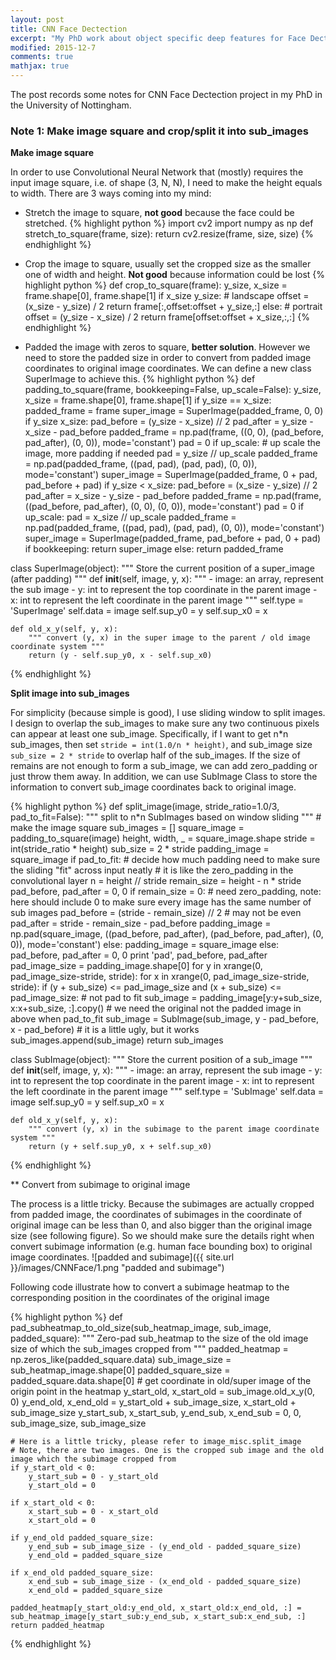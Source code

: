 ```yaml
---
layout: post
title: CNN Face Dectection
excerpt: "My PhD work about object specific deep features for Face Dectection"
modified: 2015-12-7
comments: true
mathjax: true
---
```


The post records some notes for CNN Face Dectection project in my PhD in the University of Nottingham.


### Note 1: Make image square and crop/split it into sub_images
**Make image square**

In order to use Convolutional Neural Network that (mostly) requires the input image square, i.e. of shape (3, N, N), I need to make the height equals to width. There are 3 ways coming into my mind:

- Stretch the image to square, **not good** because the face could be stretched. 
{% highlight python %}
import cv2
import numpy as np
def stretch_to_square(frame, size):
    return cv2.resize(frame, size, size)
{% endhighlight %}

- Crop the image to square, usually set the cropped size as the smaller one of width and height. **Not good** because information could be lost
{% highlight python %}
def crop_to_square(frame):
    y_size, x_size = frame.shape[0], frame.shape[1]
    if x_size y_size:
        # landscape
        offset = (x_size - y_size) / 2
        return frame[:,offset:offset + y_size,:]
    else:
        # portrait
        offset = (y_size - x_size) / 2
        return frame[offset:offset + x_size,:,:]
{% endhighlight %}

- Padded the image with zeros to square, **better solution**. However we need to store the padded size in order to convert from padded image coordinates to original image coordinates. We can define a new class SuperImage to achieve this.
{% highlight python %}
def padding_to_square(frame, bookkeeping=False, up_scale=False):
    y_size, x_size = frame.shape[0], frame.shape[1]
    if y_size == x_size:
        padded_frame = frame
        super_image = SuperImage(padded_frame, 0, 0)
    if y_size x_size:
        pad_before = (y_size - x_size) // 2
        pad_after = y_size - x_size - pad_before
        padded_frame = np.pad(frame, ((0, 0), (pad_before, pad_after), (0, 0)), mode='constant')
        pad = 0
        if up_scale:  # up scale the image, more padding if needed
            pad = y_size // up_scale
            padded_frame = np.pad(padded_frame, ((pad, pad), (pad, pad), (0, 0)), mode='constant')
        super_image = SuperImage(padded_frame, 0 + pad, pad_before + pad)
    if y_size < x_size:
        pad_before = (x_size - y_size) // 2
        pad_after = x_size - y_size - pad_before
        padded_frame = np.pad(frame, ((pad_before, pad_after), (0, 0), (0, 0)), mode='constant')
        pad = 0
        if up_scale:
            pad = x_size // up_scale
            padded_frame = np.pad(padded_frame, ((pad, pad), (pad, pad), (0, 0)), mode='constant')
        super_image = SuperImage(padded_frame, pad_before + pad, 0 + pad)
    if bookkeeping:
        return super_image
    else:
        return padded_frame

class SuperImage(object):
    """ Store the current position of a super_image (after padding) """
    def __init__(self, image, y, x):
        """
        - image: an array, represent the sub image
        - y: int to represent the top coordinate in the parent image
        - x: int to represent the left coordinate in the parent image
        """
        self.type = 'SuperImage'
        self.data = image
        self.sup_y0 = y
        self.sup_x0 = x

    def old_x_y(self, y, x):
        """ convert (y, x) in the super image to the parent / old image coordinate system """
        return (y - self.sup_y0, x - self.sup_x0)

{% endhighlight %}

**Split image into sub_images**

For simplicity (because simple is good), I use sliding window to split images. I design to overlap the sub_images to make sure any two continuous pixels can appear at least one sub_image. Specifically, if I want to get n*n sub_images, then set `stride = int(1.0/n * height)`, and sub_image size `sub_size = 2 * stride` to overlap half of the sub_images. If the size of remains are not enough to form a sub_image, we can add zero_padding or just throw them away.
In addition, we can use SubImage Class to store the information to convert sub_image coordinates back to original image.

{% highlight python %}
def split_image(image, stride_ratio=1.0/3, pad_to_fit=False):
    """ split to n*n SubImages based on window sliding """
    # make the image square
    sub_images = []
    square_image = padding_to_square(image)
    height, width, _ = square_image.shape
    stride = int(stride_ratio * height)
    sub_size = 2 * stride
    padding_image = square_image
    if pad_to_fit:
        # decide how much padding need to make sure the sliding "fit" across input neatly
        # it is like the zero_padding in the convolutional layer
        n = height // stride
        remain_size = height - n * stride
        pad_before, pad_after = 0, 0
        if remain_size = 0: # need zero_padding, note: here should include 0 to make sure every image has the same number of sub images
            pad_before = (stride - remain_size) // 2  # may not be even
            pad_after = stride - remain_size - pad_before
            padding_image = np.pad(square_image, ((pad_before, pad_after), (pad_before, pad_after), (0, 0)), mode='constant')
        else:
            padding_image = square_image
    else:
        pad_before, pad_after = 0, 0
    print 'pad', pad_before, pad_after
    pad_image_size = padding_image.shape[0]
    for y in xrange(0, pad_image_size-stride, stride): 
        for x in xrange(0, pad_image_size-stride, stride):
            if (y + sub_size) <= pad_image_size and (x + sub_size) <= pad_image_size:  # not pad to fit 
                sub_image = padding_image[y:y+sub_size, x:x+sub_size, :].copy()
                # we need the original not the padded image in above when pad_to_fit
                sub_image = SubImage(sub_image, y - pad_before, x - pad_before)  # it is a little ugly, but it works
                sub_images.append(sub_image)
    return sub_images

class SubImage(object):
    """ Store the current position of a sub_image """
    def __init__(self, image, y, x):
        """
        - image: an array, represent the sub image
        - y: int to represent the top coordinate in the parent image
        - x: int to represent the left coordinate in the parent image
        """
        self.type = 'SubImage'
        self.data = image
        self.sup_y0 = y
        self.sup_x0 = x

    def old_x_y(self, y, x):
        """ convert (y, x) in the subimage to the parent image coordinate system """
        return (y + self.sup_y0, x + self.sup_x0)

{% endhighlight %}

** Convert from subimage to original image

The process is a little tricky. Because the subimages are actually cropped from padded image, the coordinates of subimages in the coordinate of original image can be less than 0, and also bigger than the original image size (see following figure). So we should make sure the details right when convert subimage information (e.g. human face bounding box) to original image coordinates.
![padded and subimage]({{ site.url }}/images/CNNFace/1.png "padded and subimage")

Following code illustrate how to convert a subimage heatmap to the corresponding position in the coordinates of the original image

{% highlight python %}
def pad_subheatmap_to_old_size(sub_heatmap_image, sub_image, padded_square):
    """ Zero-pad sub_heatmap to the size of the old image size of which the sub_images cropped from """
    padded_heatmap = np.zeros_like(padded_square.data)
    sub_image_size = sub_heatmap_image.shape[0]
    padded_square_size = padded_square.data.shape[0]
    # get coordinate in old/super image of the origin point in the heatmap 
    y_start_old, x_start_old = sub_image.old_x_y(0, 0)
    y_end_old, x_end_old = y_start_old + sub_image_size, x_start_old + sub_image_size
    y_start_sub, x_start_sub, y_end_sub, x_end_sub = 0, 0, sub_image_size, sub_image_size

    # Here is a little tricky, please refer to image_misc.split_image
    # Note, there are two images. One is the cropped sub image and the old image which the subimage cropped from
    if y_start_old < 0:
        y_start_sub = 0 - y_start_old
        y_start_old = 0

    if x_start_old < 0:
        x_start_sub = 0 - x_start_old
        x_start_old = 0

    if y_end_old padded_square_size:
        y_end_sub = sub_image_size - (y_end_old - padded_square_size)
        y_end_old = padded_square_size

    if x_end_old padded_square_size:
        x_end_sub = sub_image_size - (x_end_old - padded_square_size)
        x_end_old = padded_square_size

    padded_heatmap[y_start_old:y_end_old, x_start_old:x_end_old, :] = sub_heatmap_image[y_start_sub:y_end_sub, x_start_sub:x_end_sub, :]
    return padded_heatmap
{% endhighlight %}


